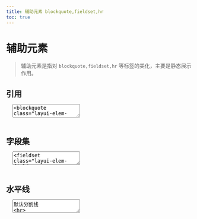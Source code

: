 ```yaml
---
title: 辅助元素 blockquote,fieldset,hr
toc: true
---
```

 
# 辅助元素

> 辅助元素是指对 `blockquote,fieldset,hr` 等标签的美化，主要是静态展示作用。

<h2 id="blockquote" lay-toc="{}" style="margin-bottom: 0;">引用</h2>

<pre class="layui-code" lay-options="{preview: true, layout: ['preview', 'code'], tools: ['full']}">
  <textarea>
<blockquote class="layui-elem-quote">
  引用内容，默认风格
</blockquote>

<blockquote class="layui-elem-quote layui-quote-nm">
  引用内容，边框风格
</blockquote>
  </textarea>
</pre>

<h2 id="fieldset" lay-toc="{}" style="margin-bottom: 0;">字段集</h2>

<pre class="layui-code" lay-options="{preview: true, layout: ['preview', 'code'], tools: ['full']}">
  <textarea>
<fieldset class="layui-elem-field">
  <legend>标题</legend>
  <div class="layui-field-box">
    任意内容
  </div>
</fieldset>
 
<hr class="ws-space-16">
 
<fieldset class="layui-elem-field layui-field-title">
  <legend>仅显示标题水平线</legend>
</fieldset>
内容写在外面
  </textarea>
</pre>


<h2 id="hr" lay-toc="{}" style="margin-bottom: 0;">水平线</h2>

<pre class="layui-code" lay-options="{preview: true, layout: ['preview', 'code'], tools: ['full']}">
  <textarea>
默认分割线
<hr>
 
赤色分割线
<hr class="layui-border-red">
 
橙色分割线
<hr class="layui-border-orange">
 
墨绿分割线
<hr class="layui-border-green">
 
青色分割线
<hr class="layui-border-cyan">
 
蓝色分割线
<hr class="layui-border-blue">
 
深色分割线
<hr class="layui-border-black">
  </textarea>
</pre>